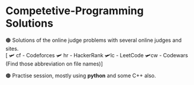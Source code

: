 # Competetive-Programming Solutions

🟤 Solutions of the online judge problems with several online judges and sites. <br/>
   [ 🛩 cf - Codeforces   🛩 hr - HackerRank   🛩lc - LeetCode   🛩cw - Codewars  (Find those abbreviation on file names)]

🟤 Practise session, mostly using **python** and some C++ also.
